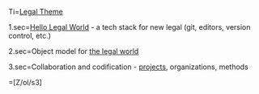 Ti=<a href="index.php?action=doc&file=S/About/Conference/Theme/Legal_0.md">Legal Theme</a>

1.sec=<a href="index.php?action=doc&file=S/About/Conference/Theme/Legal_HelloWorld_0.md">Hello Legal World</a> - a tech stack for new legal (git, editors, version control, etc.) 

2.sec=Object model for <a href="index.php?action=doc&file=S/About/Conference/Theme/Legal_ObjectModel_0.md">the legal world</a>

3.sec=Collaboration and codification - <a href="index.php?action=html&file=S/Link/Project/List_0.md">projects</a>, organizations, methods

=[Z/ol/s3]